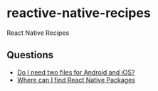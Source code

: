 # reactive-native-recipes
React Native Recipes


## Questions

- [Do I need two files for Android and iOS?](/questions/two_versions.md)
- [Where can I find React Native Packages](/questions/packages.md)

